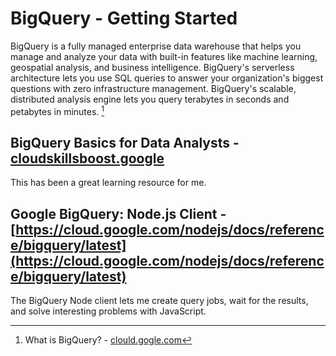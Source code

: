 # BigQuery - Getting Started

BigQuery is a fully managed enterprise data warehouse that helps you manage and analyze your data with built-in features like machine learning, geospatial analysis, and business intelligence. BigQuery's serverless architecture lets you use SQL queries to answer your organization's biggest questions with zero infrastructure management. BigQuery's scalable, distributed analysis engine lets you query terabytes in seconds and petabytes in minutes. [^1]

## BigQuery Basics for Data Analysts - [cloudskillsboost.google](https://www.cloudskillsboost.google/quests/69?catalog_rank=%7B%22rank%22%3A7%2C%22num_filters%22%3A0%2C%22has_search%22%3Atrue%7D&search_id=23465553)

This has been a great learning resource for me.

## Google BigQuery: Node.js Client - [https://cloud.google.com/nodejs/docs/reference/bigquery/latest](https://cloud.google.com/nodejs/docs/reference/bigquery/latest)

The BigQuery Node client lets me create query jobs, wait for the results, and solve interesting problems with JavaScript.

[^1]: What is BigQuery? - [clould.gogle.com](hhttps://cloud.google.com/bigquery/docs/introduction)
